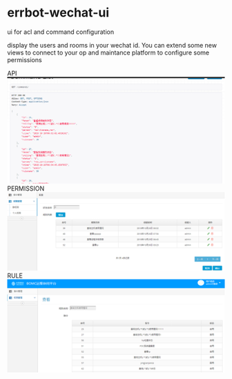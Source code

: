 # errbot-wechat-ui
ui for acl and command configuration

display the users and rooms in your wechat id. 
You can extend some new views to connect to your op and maintance platform to configure some permissions

API
![image](https://github.com/xzGithu/errbot-wechat-ui/blob/master/images/api.png)
PERMISSION
![image](https://github.com/xzGithu/errbot-wechat-ui/blob/webgui/images/perm.png)
RULE
![image](https://github.com/xzGithu/errbot-wechat-ui/blob/webgui/images/plat.png)
